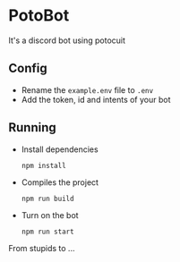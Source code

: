 # PotoBot

It's a discord bot using potocuit

## Config
- Rename the `example.env` file to `.env`
- Add the token, id and intents of your bot

## Running
- Install dependencies
    ```
    npm install
    ```

- Compiles the project
    ```
    npm run build
    ```

- Turn on the bot
    ```
    npm run start
    ```

From stupids to ...
